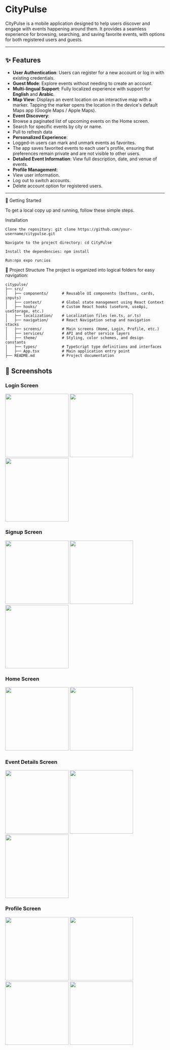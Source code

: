 # CityPulse

CityPulse is a mobile application designed to help users discover and engage with events happening around them. It provides a seamless experience for browsing, searching, and saving favorite events, with options for both registered users and guests.

---

## ✨ Features

- **User Authentication**: Users can register for a new account or log in with existing credentials.
- **Guest Mode**: Explore events without needing to create an account.
- **Multi-lingual Support**: Fully localized experience with support for **English** and **Arabic**.
- **Map View**: Displays an event location on an interactive map with a marker. Tapping the marker opens the location in the device's default Maps app (Google Maps / Apple Maps).
- **Event Discovery**:
- Browse a paginated list of upcoming events on the Home screen.
- Search for specific events by city or name.
- Pull to refresh data
- **Personalized Experience**:
- Logged-in users can mark and unmark events as favorites.
- The app saves favorited events to each user's profile, ensuring that preferences remain private and are not visible to other users.
- **Detailed Event Information**: View full description, date, and venue of events.
- **Profile Management**:
- View user information.
- Log out to switch accounts.
- Delete account option for registered users.

---

🚀 Getting Started

To get a local copy up and running, follow these simple steps.

Installation
```
Clone the repository: git clone https://github.com/your-username/citypulse.git

Navigate to the project directory: cd CityPulse

Install the dependencies: npm install

Run:npx expo run:ios
```

📂 Project Structure
The project is organized into logical folders for easy navigation:
```
citypulse/
├── src/
│   ├── components/      # Reusable UI components (buttons, cards, inputs)
│   ├── context/         # Global state management using React Context
│   ├── hooks/           # Custom React hooks (useForm, useApi, useStorage, etc.)
│   ├── localization/    # Localization files (en.ts, ar.ts)
│   ├── navigation/      # React Navigation setup and navigation stacks
│   ├── screens/         # Main screens (Home, Login, Profile, etc.)
│   ├── services/        # API and other service layers
│   ├── theme/           # Styling, color schemes, and design constants
│   ├── types/           # TypeScript type definitions and interfaces
│   ├── App.tsx          # Main application entry point
├── README.md            # Project documentation
```

## 📱 Screenshots

### Login Screen
<p float="left">
  <img src="assets/screenshots/login1.png" width="200" />
  <img src="assets/screenshots/login2.png" width="200" />
  <img src="assets/screenshots/login3.png" width="200" />
</p>

### Signup Screen
<p float="left">
  <img src="assets/screenshots/signup1.png" width="200" />
  <img src="assets/screenshots/signup2.png" width="200" />
  <img src="assets/screenshots/signup3.png" width="200" />
</p>

### Home Screen
<p float="left">
  <img src="assets/screenshots/home1.png" width="200" />
  <img src="assets/screenshots/home2.png" width="200" />
</p>

### Event Details Screen
<p float="left">
  <img src="assets/screenshots/details1.png" width="200" />
  <img src="assets/screenshots/details2.png" width="200" />
  <img src="assets/screenshots/details3.png" width="200" />
</p>

### Profile Screen
<p float="left">
  <img src="assets/screenshots/profile1.png" width="200" />
  <img src="assets/screenshots/profile2.png" width="200" />
  <img src="assets/screenshots/profile3.png" width="200" />
  <img src="assets/screenshots/profile4.png" width="200" />
</p>





